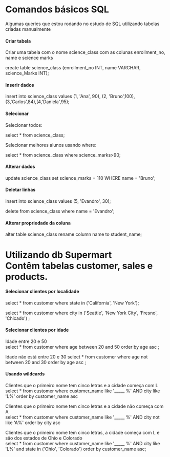 # Comandos básicos SQL

Algumas queries que estou rodando no estudo de SQL utilizando tabelas criadas manualmente

#### Criar tabela

Criar uma tabela com o nome science_class com as colunas enrollment_no, name e science marks

create table science_class (enrollment_no INT, name VARCHAR, science_Marks INT);

#### Inserir dados

insert into science_class values (1, 'Ana', 90), (2, 'Bruno',100), (3,'Carlos',84),(4,'Daniela',95);

#### Selecionar 

Selecionar todos:

select * from science_class;

Selecionar melhores alunos usando where:

select * from science_class where science_marks>90;

#### Alterar dados

update science_class set  science_marks = 110 WHERE name = 'Bruno';

#### Deletar linhas

insert into science_class values (5, 'Evandro', 30);

delete from science_class where name = 'Evandro';

#### Alterar propriedade da coluna

alter table science_class rename column name to student_name;

#  Utilizando db Supermart <br/>Contêm tabelas customer, sales e products.

#### Selecionar clientes por localidade
select * from customer where state in ('California', 'New York');

select * from customer where city in ('Seattle', 'New York City', 'Fresno', 'Chicado') ;


#### Selecionar clientes por idade 

Idade entre 20 e 50<br/>
select * from customer where age between 20 and 50  order by age asc ;<br/>

Idade não está entre 20 e 30
select * from customer where age not between 20 and 30  order by age asc ;


#### Usando wildcards

Clientes que o primeiro nome tem cinco letras e a cidade começa com L <br/>
select * from customer where customer_name like '_____ %' AND city like 'L%' order by customer_name asc

Clientes que o primeiro nome tem cinco letras e a cidade não começa com A <br/>
select * from customer where customer_name like '_____ %' AND city not like 'A%' order by city asc


Clientes que o primeiro nome tem cinco letras, a cidade começa com L e são dos estados de Ohio e Colorado <br/>
select * from customer where customer_name like '_____ %' AND 
city like 'L%' and state in ('Ohio', 'Colorado') order by customer_name asc;



